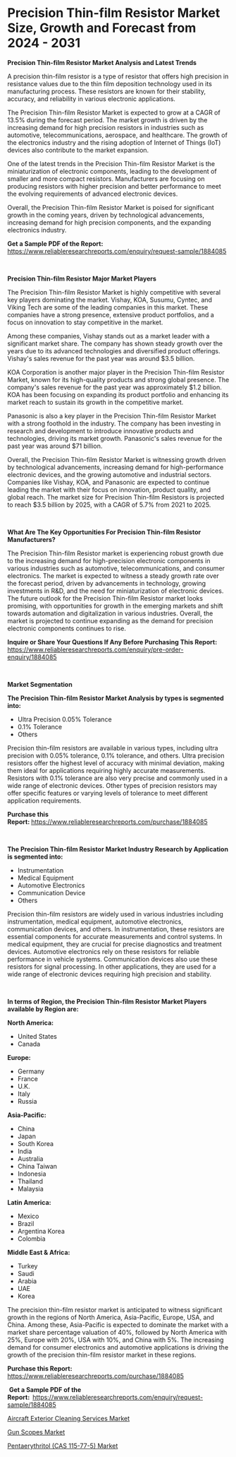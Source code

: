 <p><h1>Precision Thin-film Resistor Market Size, Growth and Forecast from 2024 - 2031</h1></p><p><strong>Precision Thin-film Resistor Market Analysis and Latest Trends</strong></p>
<p><p>A precision thin-film resistor is a type of resistor that offers high precision in resistance values due to the thin film deposition technology used in its manufacturing process. These resistors are known for their stability, accuracy, and reliability in various electronic applications.</p><p>The Precision Thin-film Resistor Market is expected to grow at a CAGR of 13.5% during the forecast period. The market growth is driven by the increasing demand for high precision resistors in industries such as automotive, telecommunications, aerospace, and healthcare. The growth of the electronics industry and the rising adoption of Internet of Things (IoT) devices also contribute to the market expansion.</p><p>One of the latest trends in the Precision Thin-film Resistor Market is the miniaturization of electronic components, leading to the development of smaller and more compact resistors. Manufacturers are focusing on producing resistors with higher precision and better performance to meet the evolving requirements of advanced electronic devices.</p><p>Overall, the Precision Thin-film Resistor Market is poised for significant growth in the coming years, driven by technological advancements, increasing demand for high precision components, and the expanding electronics industry.</p></p>
<p><strong>Get a Sample PDF of the Report:&nbsp;</strong> <a href="https://www.reliableresearchreports.com/enquiry/request-sample/1884085">https://www.reliableresearchreports.com/enquiry/request-sample/1884085</a></p>
<p>&nbsp;</p>
<p><strong>Precision Thin-film Resistor Major Market Players</strong></p>
<p><p>The Precision Thin-film Resistor Market is highly competitive with several key players dominating the market. Vishay, KOA, Susumu, Cyntec, and Viking Tech are some of the leading companies in this market. These companies have a strong presence, extensive product portfolios, and a focus on innovation to stay competitive in the market.</p><p>Among these companies, Vishay stands out as a market leader with a significant market share. The company has shown steady growth over the years due to its advanced technologies and diversified product offerings. Vishay's sales revenue for the past year was around $3.5 billion.</p><p>KOA Corporation is another major player in the Precision Thin-film Resistor Market, known for its high-quality products and strong global presence. The company's sales revenue for the past year was approximately $1.2 billion. KOA has been focusing on expanding its product portfolio and enhancing its market reach to sustain its growth in the competitive market.</p><p>Panasonic is also a key player in the Precision Thin-film Resistor Market with a strong foothold in the industry. The company has been investing in research and development to introduce innovative products and technologies, driving its market growth. Panasonic's sales revenue for the past year was around $71 billion.</p><p>Overall, the Precision Thin-film Resistor Market is witnessing growth driven by technological advancements, increasing demand for high-performance electronic devices, and the growing automotive and industrial sectors. Companies like Vishay, KOA, and Panasonic are expected to continue leading the market with their focus on innovation, product quality, and global reach. The market size for Precision Thin-film Resistors is projected to reach $3.5 billion by 2025, with a CAGR of 5.7% from 2021 to 2025.</p></p>
<p>&nbsp;</p>
<p><strong>What Are The Key Opportunities For Precision Thin-film Resistor Manufacturers?</strong></p>
<p><p>The Precision Thin-film Resistor market is experiencing robust growth due to the increasing demand for high-precision electronic components in various industries such as automotive, telecommunications, and consumer electronics. The market is expected to witness a steady growth rate over the forecast period, driven by advancements in technology, growing investments in R&D, and the need for miniaturization of electronic devices. The future outlook for the Precision Thin-film Resistor market looks promising, with opportunities for growth in the emerging markets and shift towards automation and digitalization in various industries. Overall, the market is projected to continue expanding as the demand for precision electronic components continues to rise.</p></p>
<p><strong>Inquire or Share Your Questions If Any Before Purchasing This Report:</strong> <a href="https://www.reliableresearchreports.com/enquiry/pre-order-enquiry/1884085">https://www.reliableresearchreports.com/enquiry/pre-order-enquiry/1884085</a></p>
<p>&nbsp;</p>
<p><strong>Market Segmentation</strong></p>
<p><strong>The Precision Thin-film Resistor Market Analysis by types is segmented into:</strong></p>
<p><ul><li>Ultra Precision 0.05% Tolerance</li><li>0.1% Tolerance</li><li>Others</li></ul></p>
<p><p>Precision thin-film resistors are available in various types, including ultra precision with 0.05% tolerance, 0.1% tolerance, and others. Ultra precision resistors offer the highest level of accuracy with minimal deviation, making them ideal for applications requiring highly accurate measurements. Resistors with 0.1% tolerance are also very precise and commonly used in a wide range of electronic devices. Other types of precision resistors may offer specific features or varying levels of tolerance to meet different application requirements.</p></p>
<p><strong>Purchase this Report:&nbsp;</strong><a href="https://www.reliableresearchreports.com/purchase/1884085">https://www.reliableresearchreports.com/purchase/1884085</a></p>
<p>&nbsp;</p>
<p><strong>The Precision Thin-film Resistor Market Industry Research by Application is segmented into:</strong></p>
<p><ul><li>Instrumentation</li><li>Medical Equipment</li><li>Automotive Electronics</li><li>Communication Device</li><li>Others</li></ul></p>
<p><p>Precision thin-film resistors are widely used in various industries including instrumentation, medical equipment, automotive electronics, communication devices, and others. In instrumentation, these resistors are essential components for accurate measurements and control systems. In medical equipment, they are crucial for precise diagnostics and treatment devices. Automotive electronics rely on these resistors for reliable performance in vehicle systems. Communication devices also use these resistors for signal processing. In other applications, they are used for a wide range of electronic devices requiring high precision and stability.</p></p>
<p>&nbsp;</p>
<p><strong>In terms of Region, the Precision Thin-film Resistor Market Players available by Region are:</strong></p>
<p>
    <p> <strong> North America: </strong>
        <ul>
            <li>United States</li>
            <li>Canada</li>
        </ul>
        </p> 
    <p> <strong> Europe: </strong>
        <ul>
            <li>Germany</li>
            <li>France</li>
            <li>U.K.</li>
            <li>Italy</li>
            <li>Russia</li>
        </ul>
        </p> 
    <p> <strong> Asia-Pacific: </strong>
        <ul>
            <li>China</li>
            <li>Japan</li>
            <li>South Korea</li>
            <li>India</li>
            <li>Australia</li>
            <li>China Taiwan</li>
            <li>Indonesia</li>
            <li>Thailand</li>
            <li>Malaysia</li>
        </ul>
        </p> 
    <p> <strong> Latin America: </strong>
        <ul>
            <li>Mexico</li>
            <li>Brazil</li>
            <li>Argentina Korea</li>
            <li>Colombia</li>
        </ul>
        </p> 
    <p> <strong> Middle East & Africa: </strong>
        <ul>
            <li>Turkey</li>
            <li>Saudi</li>
            <li>Arabia</li>
            <li>UAE</li>
            <li>Korea</li>
        </ul>
    </p>
    </p>
<p><p>The precision thin-film resistor market is anticipated to witness significant growth in the regions of North America, Asia-Pacific, Europe, USA, and China. Among these, Asia-Pacific is expected to dominate the market with a market share percentage valuation of 40%, followed by North America with 25%, Europe with 20%, USA with 10%, and China with 5%. The increasing demand for consumer electronics and automotive applications is driving the growth of the precision thin-film resistor market in these regions.</p></p>
<p><strong>Purchase this Report: </strong><a href="https://www.reliableresearchreports.com/purchase/1884085">https://www.reliableresearchreports.com/purchase/1884085</a></p>
<p>&nbsp;<strong>Get a Sample PDF of the Report:&nbsp;&nbsp;</strong><a href="https://www.reliableresearchreports.com/enquiry/request-sample/1884085">https://www.reliableresearchreports.com/enquiry/request-sample/1884085</a></p>
<p><strong></strong></p>
<p><p><a href="https://www.linkedin.com/pulse/aircraft-exterior-cleaning-services-market-goal-estimating-l3sxc?trackingId=OauMmsrOSr1eRbmInRzMSA%3D%3D">Aircraft Exterior Cleaning Services Market</a></p><p><a href="https://www.linkedin.com/pulse/gun-scopes-market-provides-detailed-segmentation-based-type-9sgxc?trackingId=0I9w6D%2Bs3nF6Qr6jPHv6eg%3D%3D">Gun Scopes Market</a></p><p><a href="https://www.linkedin.com/pulse/pentaerythritol-cas-115-77-5-market-size-focuses-dynamics-id0zc?trackingId=d3NHu%2Br38ENj6nN7eCXNrw%3D%3D">Pentaerythritol (CAS 115-77-5) Market</a></p></p>